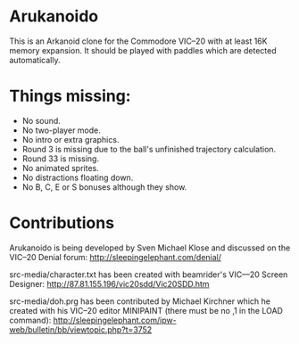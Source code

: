 # Arukanoido

This is an Arkanoid clone for the Commodore VIC–20 with at least 16K
memory expansion.  It should be played with paddles which are detected
automatically.


# Things missing:

* No sound.
* No two-player mode.
* No intro or extra graphics.
* Round 3 is missing due to the ball's unfinished trajectory calculation.
* Round 33 is missing.
* No animated sprites.
* No distractions floating down.
* No B, C, E or S bonuses although they show.


# Contributions

Arukanoido is being developed by Sven Michael Klose and discussed on the
VIC–20 Denial forum:
http://sleepingelephant.com/denial/

src-media/character.txt has been created with beamrider's VIC—20 Screen
Designer:
http://87.81.155.196/vic20sdd/Vic20SDD.htm

src-media/doh.prg has been contributed by Michael Kirchner which he created
with his VIC–20 editor MINIPAINT (there must be no ,1 in the LOAD command):
http://sleepingelephant.com/ipw-web/bulletin/bb/viewtopic.php?t=3752
